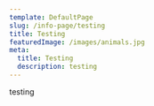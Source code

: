 ```yaml
---
template: DefaultPage
slug: /info-page/testing
title: Testing
featuredImage: /images/animals.jpg
meta:
  title: Testing
  description: testing
---
```

testing